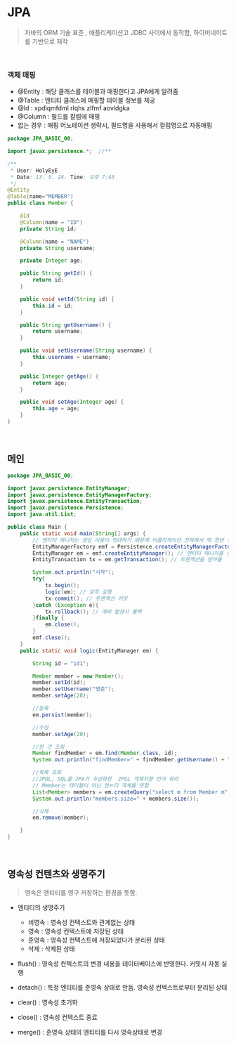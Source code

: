 # JPA 

> 자바의 ORM 기술 표준 , 애플리케이션고 JDBC 사이에서 동작함, 하이버네이트를 기반으로 제작 

<br >

### 객체 매핑 

- @Entity : 해당 클래스를 테이블과 매핑한다고 JPA에게 알려줌
- @Table : 엔티티 클래스에 매핑할 테이블 정보를 제공
- @Id :  xpdlqmfdml rlqhs zlfmf aovldgka
- @Column : 필드를 칼럼에 매핑
- 없는 경우 : 매핑 어노테이션 생략시, 필드명을 사용해서 컬럼명으로 자동매핑

```java
package JPA_BASIC_00;

import javax.persistence.*;  //**

/**
 * User: HolyEyE
 * Date: 13. 5. 24. Time: 오후 7:43
 */
@Entity
@Table(name="MEMBER")
public class Member {

    @Id
    @Column(name = "ID")
    private String id;

    @Column(name = "NAME")
    private String username;

    private Integer age;

    public String getId() {
        return id;
    }

    public void setId(String id) {
        this.id = id;
    }

    public String getUsername() {
        return username;
    }

    public void setUsername(String username) {
        this.username = username;
    }

    public Integer getAge() {
        return age;
    }

    public void setAge(Integer age) {
        this.age = age;
    }
}

```

<br>

## 메인

```java
package JPA_BASIC_00;

import javax.persistence.EntityManager;
import javax.persistence.EntityManagerFactory;
import javax.persistence.EntityTransaction;
import javax.persistence.Persistence;
import java.util.List;

public class Main {
    public static void main(String[] args) {
        // 엔티티 매니저는 생성 비용이 막대하기 때문에 어플리케이션 전체에서 딱 한번 생성하고 공유
        EntityManagerFactory emf = Persistence.createEntityManagerFactory("jpabook"); // persistece.xml 설정 정보를 사용해서 엔티티 매니저 팩토리를 생성함.
        EntityManager em = emf.createEntityManager(); // 엔티티 매니저를 생성, 엔티티 매니저를 사용해서 엔티티를 데이터베이스에 등록/수정/삭제 할 수 있음.
        EntityTransaction tx = em.getTransaction(); // 트랜잭션을 받아옮

        System.out.println("시작");
        try{
            tx.begin();
            logic(em); // 로직 실행
            tx.commit(); // 트랜잭션 커밋
        }catch (Exception e){
            tx.rollback(); // 예외 발생시 롤백
        }finally {
            em.close();
        }
        emf.close();
    }
    public static void logic(EntityManager em) {

        String id = "id1";

        Member member = new Member();
        member.setId(id);
        member.setUsername("영준");
        member.setAge(28);

        //등록
        em.persist(member);

        //수정
        member.setAge(20);

        //한 건 조회
        Member findMember = em.find(Member.class, id);
        System.out.println("findMember=" + findMember.getUsername() + ", age=" + findMember.getAge());

        //목록 조회
        //JPQL, SQL을 JPA가 추상화한  JPQL 객체지향 언어 쿼리 
        // Member는 테이블이 아닌 엔ㅌ티 객체를 뜻함
        List<Member> members = em.createQuery("select m from Member m", Member.class).getResultList();
        System.out.println("members.size=" + members.size());

        //삭제
        em.remove(member);

    }
}

```


<br>

## 영속성 컨텐츠와 생명주기

> 영속은 엔티티를 영구 저장하는 환경을 뜻함.

- 엔티티의 생명주기
    - 비영속 : 영속성 컨텍스트와 관계없는 상태 
    - 영속 : 영속성 컨텍스트에 저장된 상태
    - 준영속 : 영속성 컨텍스트에 저장되었다가 분리된 상태
    - 삭제 : 삭제된 상태 

- flush() : 영속성 컨텍스트의 변경 내용을 데이터베이스에 반영한다. 커밋시 자동 실행
- detach() : 특정 엔티티를 준영속 상태로 만듬. 영속성 컨텍스트로부터 분리된 상태
- clear() : 영속성 초기화 
- close() : 영속성 컨텍스트 종료
- merge() : 준영속 상태의 엔티티를 다시 영속상태로 변경

